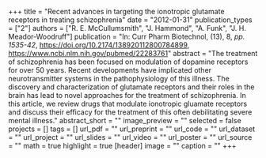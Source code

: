 +++
title = "Recent advances in targeting the ionotropic glutamate receptors in treating schizophrenia"
date = "2012-01-31"
publication_types = ["2"]
authors = ["R. E. McCullumsmith", "J. Hammond", "A. Funk", "J. H. Meador-Woodruff"]
publication = "In: Curr Pharm Biotechnol, (13), 8, _pp. 1535-42_, https://doi.org/10.2174/138920112800784899, https://www.ncbi.nlm.nih.gov/pubmed/22283761"
abstract = "The treatment of schizophrenia has been focused on modulation of dopamine receptors for over 50 years. Recent developments have implicated other neurotransmitter systems in the pathophysiology of this illness. The discovery and characterization of glutamate receptors and their roles in the brain has lead to novel approaches for the treatment of schizophrenia. In this article, we review drugs that modulate ionotropic gluamate receptors and discuss their efficacy for the treatment of this often debilitating severe mental illness."
abstract_short = ""
image_preview = ""
selected = false
projects = []
tags = []
url_pdf = ""
url_preprint = ""
url_code = ""
url_dataset = ""
url_project = ""
url_slides = ""
url_video = ""
url_poster = ""
url_source = ""
math = true
highlight = true
[header]
image = ""
caption = ""
+++
